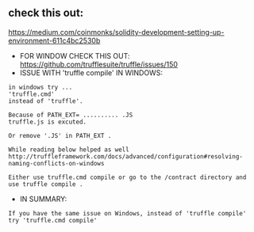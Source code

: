 check this out:
---
https://medium.com/coinmonks/solidity-development-setting-up-environment-611c4bc2530b

- FOR WINDOW CHECK THIS OUT:
https://github.com/trufflesuite/truffle/issues/150
- ISSUE WITH 'truffle compile' IN WINDOWS:
```
in windows try ...
'truffle.cmd'
instead of 'truffle'.

Because of PATH_EXT= .......... .JS
truffle.js is excuted.

Or remove '.JS' in PATH_EXT .
```
```
While reading below helped as well
http://truffleframework.com/docs/advanced/configuration#resolving-naming-conflicts-on-windows
```
```
Either use truffle.cmd compile or go to the /contract directory and use truffle compile .
```
- IN SUMMARY:
```
If you have the same issue on Windows, instead of 'truffle compile' try 'truffle.cmd compile'
```